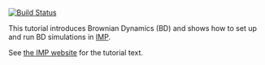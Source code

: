 [![Build Status](https://travis-ci.org/salilab/imp_brownian_dynamics_tutorial.svg?branch=master)](https://travis-ci.org/salilab/imp_brownian_dynamics_tutorial)

This tutorial introduces Brownian Dynamics (BD) and shows how
to set up and run BD simulations in [IMP](https://integrativemodeling.org/).

See
[the IMP website](https://integrativemodeling.org/tutorials/brownian_dynamics/)
for the tutorial text.
